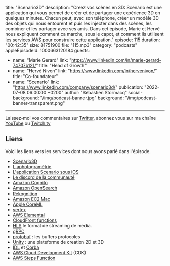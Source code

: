 title: "Scenario3D"
description: "Creez vos scènes en 3D: Scenario est une application qui vous permet de créer et de partager une expérience 3D en quelques minutes. Chacun peut, avec son téléphone, créer un modèle 3D des objets qui nous entourent et puis les injecter dans des scènes, les combiner et les partager avec ses amis. Dans cet épisode, Marie et Hervé nous expliquent comment ca marche, sous le capot, et comment ils utilisent les services AWS pour construire cette application."
episode: 115
duration: "00:42:35"
size: 81751900
file: "115.mp3"
category: "podcasts"
appleEpisodeId: 1000663120184
guests:
  - name: "Marie Gerard"
    link: "https://www.linkedin.com/in/marie-gerard-74707b121/"
    title: "Head of Growth"
  - name: "Hervé Nivon"
    link: "https://www.linkedin.com/in/hervenivon/"
    title: "Co-foundateur"
  - name: "Scenario"
    link: "https://www.linkedin.com/company/scenario3d/"
publication: "2022-07-08 06:00:00 +0200"
author: "Sébastien Stormacq"
social-background: "/img/podcast-banner.jpg"
background: "/img/podcast-banner-transparent.png"
---

Laissez-moi vos commentaires sur [Twitter](https://twitter.com/sebsto), abonnez vous sur ma chaîne [YouTube](https://www.youtube.com/sebsto) ou [Twitch.tv](https://www.twitch.tv/sebAWS)

## Liens

Voici les liens vers les services dont nous avons parlé dans l'épisode.

- [Scenario3D](https://www.scenario3d.com/#intro)
- [L aphotogramétrie](https://fr.wikipedia.org/wiki/Photogrammétrie)
- [L'application Scenario sous iOS](https://apps.apple.com/app/scenario-play-with-reality/id1590029370)
- [Le discord de la communauté](https://discord.com/invite/ggwXbphSHQ)
- [Amazon Cognito](https://aws.amazon.com/cognito/)
- [Amazon OpenSearch](https://aws.amazon.com/opensearch-service/the-elk-stack/what-is-opensearch/)
- [Rekognition](https://docs.aws.amazon.com/rekognition/latest/dg/getting-started.html)
- [Amazon EC2 Mac](https://docs.aws.amazon.com/AWSEC2/latest/UserGuide/ec2-mac-instances.html)
- [Apple CoreML](https://developer.apple.com/machine-learning/core-ml/)
- [vertex](https://fr.wikipedia.org/wiki/Sommet_(g%C3%A9om%C3%A9trie))
- [AWS Elemental](https://www.elemental.com/)
- [CloudFront functions](https://aws.amazon.com/blogs/aws/introducing-cloudfront-functions-run-your-code-at-the-edge-with-low-latency-at-any-scale/)
- [HLS](https://en.wikipedia.org/wiki/HTTP_Live_Streaming) le format de streaming de media.
- [gRPC](https://grpc.io/)
- [protobuf](https://developers.google.com/protocol-buffers) : les buffers protocoles
- [Unity](https://unity.com/) : une plateforme de creation 2D et 3D 
- [IDL](https://en.wikipedia.org/wiki/Interface_description_language) et [Corba](https://en.wikipedia.org/wiki/Common_Object_Request_Broker_Architecture)
- [AWS Cloud Development Kit](https://aws.amazon.com/cdk/) (CDK)
- [AWS Steps Function](https://docs.aws.amazon.com/step-functions/latest/dg/welcome.html)
